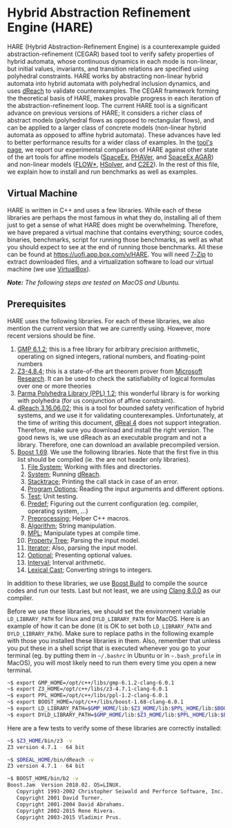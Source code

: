 Hybrid Abstraction Refinement Engine (HARE)
===========================================

HARE (Hybrid Abstraction-Refinement Engine) is a counterexample guided abstraction-refinement (CEGAR) based tool to verify safety properties of hybrid automata, whose continuous dynamics in each mode is non-linear, but initial values, invariants, and transition relations are specified using polyhedral constraints. 
HARE works by abstracting non-linear hybrid automata into hybrid automata with polyhedral inclusion dynamics, and uses [dReach](http://dreal.github.io/dReach/) to validate counterexamples. The CEGAR framework forming the theoretical basis of HARE, makes provable progress in each iteration of the abstraction-refinement loop. The current HARE tool is a significant advance on previous versions of HARE; it considers a richer class of abstract models (polyhedral flows as opposed to rectangular flows), and can be applied to a larger class of concrete models (non-linear hybrid automata as opposed to affine hybrid automata). These advances have led to better performance results for a wider class of examples. In the [tool's page](https://nima-roohi.github.io/HARE), we report our experimental comparison of HARE against other state of the art tools for affine models ([SpaceEx](http://spaceex.imag.fr/), [PHAVer](http://spaceex.imag.fr/phaver-8), and [SpaceEx AGAR](https://swt.informatik.uni-freiburg.de/tool/spaceex/agar)) and non-linear models ([FLOW*](https://flowstar.org/), [HSolver](http://hsolver.sourceforge.net/), and [C2E2](http://publish.illinois.edu/c2e2-tool/)).
In the rest of this file, we explain how to install and run benchmarks as well as examples.

Virtual Machine
---------------

HARE is written in C++ and uses a few libraries. 
While each of these libraries are perhaps the most famous in what they do, installing all of them just to get a sense of what HARE does might be overwhelming. Therefore, we have prepared a virtual machine that contains everything; source codes, binaries, benchmarks, script for running those benchmarks, as well as what you should expect to see at the end of running those benchmarks. All these can be found at https://uofi.app.box.com/v/HARE. You will need [7-Zip](https://www.7-zip.org/) to extract downloaded files, and a virtualization software to load our virtual machine (we use [VirtualBox](https://www.virtualbox.org/)).


**_Note:_**
_The following steps are tested on MacOS and Ubuntu._ 


Prerequisites
-------------

HARE uses the following libraries. For each of these libraries, we also mention the current version that we are currently using. However, more recent versions should be fine.

1. [GMP 6.1.2](https://gmplib.org/); this is a free library for arbitrary precision arithmetic, operating on signed integers, rational numbers, and floating-point numbers
1. [Z3-4.8.4](https://github.com/Z3Prover/z3/releases); this is a state-of-the art theorem prover from [Microsoft Research](https://www.microsoft.com/en-us/research/). It can be used to check the satisfiability of logical formulas over one or more theories
1. [Parma Polyhedra Library (PPL) 1.2](https://www.bugseng.com/parma-polyhedra-library); this wonderful library is for working with polyhedra (for us conjunction of affine constraint).
1. [dReach 3.16.06.02](http://dreal.github.io/dReach/); this is a tool for bounded safety verification of hybrid systems, and we use it for validating counterexamples. Unfortunately, at the time of writing this document, [dReal 4](https://github.com/dreal/dreal4) does not support integration. Therefore, make sure you download and install the right version. The good news is, we use dReach as an executable program and not a library. Therefore, one can download an available precompiled version.
1. [Boost 1.69](https://www.boost.org/users/history/version_1_69_0.html). We use the following libraries. Note that the first five in this list should be compiled (ie. the are not header only libraries).
    1. [File System](https://www.boost.org/doc/libs/1_69_0/libs/filesystem/doc/index.htm);
       Working with files and directories.
    1. [System](https://www.boost.org/doc/libs/1_69_0/libs/system/doc/html/system.html);
       Running [dReach](http://dreal.github.io/dReach/).
    1. [Stacktrace](https://www.boost.org/doc/libs/1_69_0/doc/html/stacktrace.html);
       Printing the call stack in case of an error.           
    1. [Program Options](https://www.boost.org/doc/libs/1_69_0/doc/html/program_options.html);
       Reading the input arguments and different options.    
    1. [Test](https://www.boost.org/doc/libs/1_69_0/libs/test/doc/html/index.html);
       Unit testing.
    1. [Predef](https://www.boost.org/doc/libs/1_69_0/doc/html/predef.html);
       Figuring out the current configuration (eg. compiler, operating system, ...)
    1. [Preprocessing](https://www.boost.org/doc/libs/1_69_0/libs/preprocessor/doc/index.html);
       Helper C++ macros.
    1. [Algorithm](https://www.boost.org/doc/libs/1_69_0/libs/algorithm/doc/html/index.html);
       String manipulation.
    1. [MPL](https://www.boost.org/doc/libs/1_69_0/libs/mpl/doc/index.html);
       Manipulate types at compile time.
    1. [Property Tree](https://www.boost.org/doc/libs/1_69_0/doc/html/property_tree.html);
       Parsing the input model.
    1. [Iterator](https://www.boost.org/doc/libs/1_69_0/libs/iterator/doc/index.html);
       Also, parsing the input model.
    1. [Optional](https://www.boost.org/doc/libs/1_69_0/libs/optional/doc/html/index.html);
       Presenting optional values.
    1. [Interval](https://www.boost.org/doc/libs/1_69_0/libs/numeric/interval/doc/interval.htm);
       Interval arithmetic.
    1. [Lexical Cast](https://www.boost.org/doc/libs/1_69_0/doc/html/boost_lexical_cast.html);
       Converting strings to integers.

In addition to these libraries, we use [Boost Build](https://boostorg.github.io/build/) to compile the source codes and run our tests. Last but not least, we are using [Clang 8.0.0](https://clang.llvm.org/get_started.html) as our compiler.

Before we use these libraries, we should set the environment variable `LD_LIBRARY_PATH` for linux and `DYLD_LIBRARY_PATH` for MacOS.
Here is an example of how it can be done (it is OK to set both `LD_LIBRARY_PATH` and `DYLD_LIBRARY_PATH`).
Make sure to replace paths in the following example with those you installed these libraries in them.
Also, remember that unless you put these in a shell script that is executed whenever you go to your terminal (eg. by putting them in `~/.bashrc` in Ubuntu or in `~.bash_profile` in MacOS), you will most likely need to run them every time you open a new terminal.
```sh
~$ export GMP_HOME=/opt/c++/libs/gmp-6.1.2-clang-6.0.1
~$ export Z3_HOME=/opt/c++/libs/z3-4.7.1-clang-6.0.1 
~$ export PPL_HOME=/opt/c++/libs/ppl-1.2-clang-6.0.1
~$ export BOOST_HOME=/opt/c++/libs/boost-1.68-clang-6.0.1
~$ export LD_LIBRARY_PATH=$GMP_HOME/lib:$Z3_HOME/lib:$PPL_HOME/lib:$BOOST_HOME/lib:$DYLD_LIBRARY_PATH
~$ export DYLD_LIBRARY_PATH=$GMP_HOME/lib:$Z3_HOME/lib:$PPL_HOME/lib:$BOOST_HOME/lib:$DYLD_LIBRARY_PATH
```

Here are a few tests to verify some of these libraries are correctly installed:
```sh
~$ $Z3_HOME/bin/z3 -v 
Z3 version 4.7.1 - 64 bit
```
```sh
~$ $DREAL_HOME/bin/dReach -v 
Z3 version 4.7.1 - 64 bit
```
```sh
~$ BOOST_HOME/bin/b2 -v 
Boost.Jam  Version 2018.02. OS=LINUX.
   Copyright 1993-2002 Christopher Seiwald and Perforce Software, Inc.
   Copyright 2001 David Turner.
   Copyright 2001-2004 David Abrahams.
   Copyright 2002-2015 Rene Rivera.
   Copyright 2003-2015 Vladimir Prus.
```